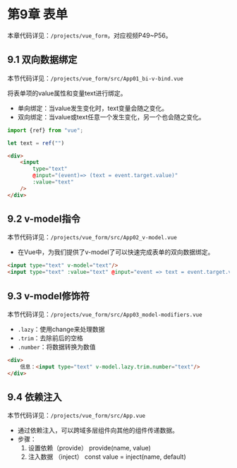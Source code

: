 # 第9章 表单

本章代码详见：`/projects/vue_form`，对应视频P49\~P56。

## 9.1 双向数据绑定

本节代码详见：`/projects/vue_form/src/App01_bi-v-bind.vue`

将表单项的value属性和变量text进行绑定。
- 单向绑定：当value发生变化时，text变量会随之变化。
- 双向绑定：当value或text任意一个发生变化，另一个也会随之变化。

```javascript
import {ref} from "vue";

let text = ref("")
```

```html
<div>
    <input
        type="text"
        @input="(event)=> (text = event.target.value)"
        :value="text"
    />
</div>
```

## 9.2 v-model指令

本节代码详见：`/projects/vue_form/src/App02_v-model.vue`

- 在Vue中，为我们提供了v-model了可以快速完成表单的双向数据绑定。

```html
<input type="text" v-model="text"/>
<input type="text" :value="text" @input="event => text = event.target.value"/>
```

## 9.3 v-model修饰符

本节代码详见：`/projects/vue_form/src/App03_model-modifiers.vue`

- `.lazy`：使用change来处理数据
- `.trim`：去除前后的空格
- `.number`：将数据转换为数值

```html
<div>
    信息：<input type="text" v-model.lazy.trim.number="text"/>
</div>
```

## 9.4 依赖注入

本节代码详见：`/projects/vue_form/src/App.vue`

- 通过依赖注入，可以跨域多层组件向其他的组件传递数据。
- 步骤：
    1. 设置依赖（provide） provide(name, value)
    2. 注入数据 （inject） const value = inject(name, default)

